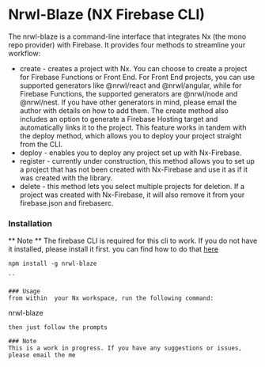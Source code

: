 # Nrwl-Blaze (NX Firebase CLI)

The nrwl-blaze is a command-line interface that integrates Nx (the mono repo provider) with Firebase. It provides four methods to streamline your workflow:

- create - creates a project with Nx. You can choose to create a project for Firebase Functions or Front End. For Front End projects, you can use supported generators like @nrwl/react and @nrwl/angular, while for Firebase Functions, the supported generators are @nrwl/node and @nrwl/nest. If you have other generators in mind, please email the author with details on how to add them. The create method also includes an option to generate a Firebase Hosting target and automatically links it to the project. This feature works in tandem with the deploy method, which allows you to deploy your project straight from the CLI.
- deploy - enables you to deploy any project set up with Nx-Firebase.
- register - currently under construction, this method allows you to set up a project that has not been created with Nx-Firebase and use it as if it was created with the library.
- delete - this method lets you select multiple projects for deletion. If a project was created with Nx-Firebase, it will also remove it from your firebase.json and firebaserc.


### Installation
** Note ** The firebase CLI is required for this cli to work. If you do not have it installed, please install it first.
you can find how to do that [here](https://firebase.google.com/docs/cli)

```
npm install -g nrwl-blaze

``

### Usage
from within  your Nx workspace, run the following command:

```
nrwl-blaze

```
then just follow the prompts

### Note
This is a work in progress. If you have any suggestions or issues, please email the me

